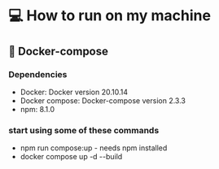# 💻 How to run on my machine

## 🐳 Docker-compose

### Dependencies
  - Docker: Docker version 20.10.14
  - Docker compose: Docker-compose version 2.3.3
  - npm: 8.1.0

### start using some of these commands
  - npm run compose:up - needs npm installed
  - docker compose up -d --build
